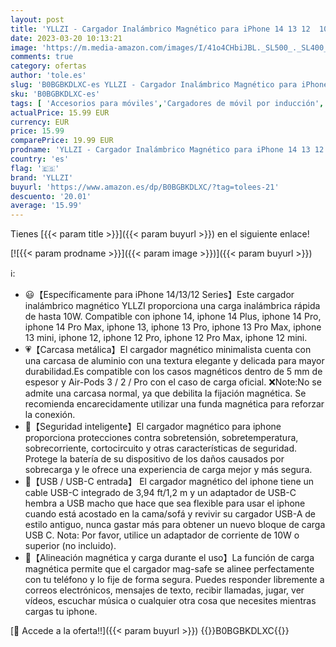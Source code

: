```yaml
---
layout: post
title: 'YLLZI - Cargador Inalámbrico Magnético para iPhone 14 13 12  10W Magnetic Charger for iPhone 14/14 Pro/14 Plus/14 Pro Max/13/13 Pro Max/13 Mini/13 Pro/12 Mini/12/12 Pro  AirPods 2/3 [con Adaptador USB]'
date: 2023-03-20 10:13:21
image: 'https://m.media-amazon.com/images/I/41o4CHbiJBL._SL500_._SL400_.jpg'
comments: true
category: ofertas
author: 'tole.es'
slug: 'B0BGBKDLXC-es YLLZI - Cargador Inalámbrico Magnético para iPhone 14 13...'
sku: 'B0BGBKDLXC-es'
tags: [ 'Accesorios para móviles','Cargadores de móvil por inducción','Cargadores para móviles','Comunicación móvil y accesorios','Electrónica','iphone','yllzi','🇪🇸', ]
actualPrice: 15.99 EUR
currency: EUR
price: 15.99
comparePrice: 19.99 EUR
prodname: 'YLLZI - Cargador Inalámbrico Magnético para iPhone 14 13 12  10W Magnetic Charger for iPhone 14/14 Pro/14 Plus/14 Pro Max/13/13 Pro Max/13 Mini/13 Pro/12 Mini/12/12 Pro  AirPods 2/3 [con Adaptador USB]'
country: 'es'
flag: '🇪🇸'
brand: 'YLLZI'
buyurl: 'https://www.amazon.es/dp/B0BGBKDLXC/?tag=tolees-21'
descuento: '20.01'
average: '15.99'
---
```


Tienes [{{< param title >}}]({{< param buyurl >}}) en el siguiente enlace!

[![{{< param prodname >}}]({{< param image >}})]({{< param buyurl >}})

ℹ️:

- 😃【Específicamente para iPhone 14/13/12 Series】Este cargador inalámbrico magnético YLLZI proporciona una carga inalámbrica rápida de hasta 10W. Compatible con iphone 14, iphone 14 Plus, iphone 14 Pro, iphone 14 Pro Max, iphone 13, iphone 13 Pro, iphone 13 Pro Max, iphone 13 mini, iphone 12, iphone 12 Pro, iphone 12 Pro Max, iphone 12 mini.
- 💗【Carcasa metálica】El cargador magnético minimalista cuenta con una carcasa de aluminio con una textura elegante y delicada para mayor durabilidad.Es compatible con los casos magnéticos dentro de 5 mm de espesor y Air-Pods 3 / 2 / Pro con el caso de carga oficial. ❌Note:No se admite una carcasa normal, ya que debilita la fijación magnética. Se recomienda encarecidamente utilizar una funda magnética para reforzar la conexión.
- 💯【Seguridad inteligente】El cargador magnético para iphone proporciona protecciones contra sobretensión, sobretemperatura, sobrecorriente, cortocircuito y otras características de seguridad. Protege la batería de su dispositivo de los daños causados por sobrecarga y le ofrece una experiencia de carga mejor y más segura.
- 🎁【USB / USB-C entrada】 El cargador magnético del iphone tiene un cable USB-C integrado de 3,94 ft/1,2 m y un adaptador de USB-C hembra a USB macho que hace que sea flexible para usar el iphone cuando está acostado en la cama/sofá y revivir su cargador USB-A de estilo antiguo, nunca gastar más para obtener un nuevo bloque de carga USB C. Nota: Por favor, utilice un adaptador de corriente de 10W o superior (no incluido).
- 🧲【Alineación magnética y carga durante el uso】La función de carga magnética permite que el cargador mag-safe se alinee perfectamente con tu teléfono y lo fije de forma segura. Puedes responder libremente a correos electrónicos, mensajes de texto, recibir llamadas, jugar, ver vídeos, escuchar música o cualquier otra cosa que necesites mientras cargas tu iphone.

[🛒 Accede a la oferta!!]({{< param buyurl >}})
{{<world>}}B0BGBKDLXC{{</world>}}
